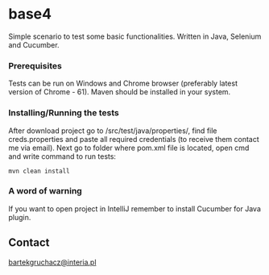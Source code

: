# base4

Simple scenario to test some basic functionalities. Written in Java, Selenium and Cucumber. 

### Prerequisites

Tests can be run on Windows and Chrome browser (preferably latest version of Chrome - 61). 
Maven should be installed in your system. 

### Installing/Running the tests

After download project go to /src/test/java/properties/, find file creds.properties and paste all required credentials (to receive them contact me via email). Next go to folder where pom.xml file is located, open cmd and write command to run tests:

```
mvn clean install
```

### A word of warning
If you want to open project in IntelliJ remember to install Cucumber for Java plugin.

## Contact
bartekgruchacz@interia.pl
